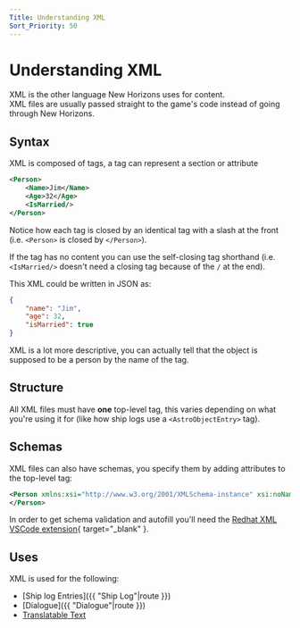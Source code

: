 ```yaml
---
Title: Understanding XML
Sort_Priority: 50
---
```


# Understanding XML

XML is the other language New Horizons uses for content.  
XML files are usually passed straight to the game's code instead of going through New Horizons.

## Syntax

XML is composed of tags, a tag can represent a section or attribute

```xml
<Person>
	<Name>Jim</Name>
	<Age>32</Age>
	<IsMarried/>
</Person>
```

Notice how each tag is closed by an identical tag with a slash at the front (i.e. `<Person>` is closed by `</Person>`).  

If the tag has no content you can use the self-closing tag shorthand (i.e. `<IsMarried/>` doesn't need a closing tag because of the `/` at the end).

This XML could be written in JSON as:

```json
{
	"name": "Jim",
	"age": 32,
	"isMarried": true
}
```

XML is a lot more descriptive, you can actually tell that the object is supposed to be a person by the name of the tag.

## Structure

All XML files must have **one** top-level tag, this varies depending on what you're using it for (like how ship logs use a `<AstroObjectEntry>` tag).  

## Schemas 

XML files can also have schemas, you specify them by adding attributes to the top-level tag:

```xml
<Person xmlns:xsi="http://www.w3.org/2001/XMLSchema-instance" xsi:noNamespaceSchemaLocation="Link goes here">
</Person>
```

In order to get schema validation and autofill you'll need the [Redhat XML VSCode extension](https://marketplace.visualstudio.com/items?itemName=redhat.vscode-xml){ target="_blank" }.

## Uses

XML is used for the following:

- [Ship log Entries]({{ "Ship Log"|route }})
- [Dialogue]({{ "Dialogue"|route }})
- [Translatable Text](#)



